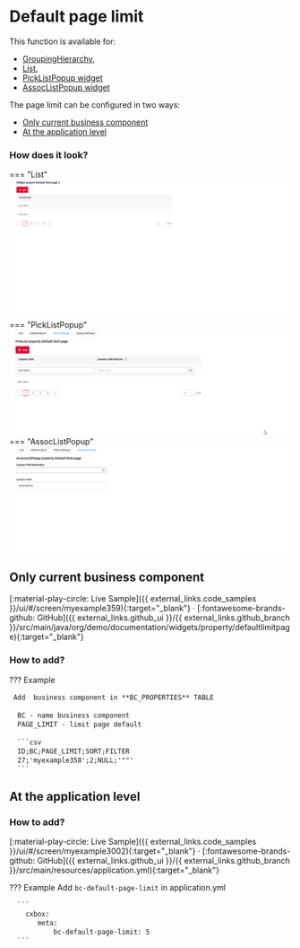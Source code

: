 # Default page limit
This function is available for: 

* [GroupingHierarchy](/widget/type/groupinghierarchyfamily/groupinghierarchy/groupinghierarchy),
* [List](/widget/type/listfamily/list/list),
* [PickListPopup widget](/widget/type/popupfamily/picklistpopup/picklistpopup)
* [AssocListPopup widget](/widget/type/popupfamily/assoclistpopup/assoclistpopup)

The page limit can be configured in two ways: 

* [Only current business component](#bc-default-page-limit) 
* [At the application level](#app-default-page-limit)


### How does it look?
=== "List"
     ![defaultlimitpage.gif](defaultlimitpage.gif)
=== "PickListPopup"
     ![picklistpopup_default_limit.gif](picklistpopup_default_limit.gif)
=== "AssocListPopup"
     ![assoc_default_limit.gif](assoc_default_limit.gif)

## <a id="bc-default-page-limit">Only current business component</a>
[:material-play-circle: Live Sample]({{ external_links.code_samples }}/ui/#/screen/myexample359){:target="_blank"} ·
[:fontawesome-brands-github: GitHub]({{ external_links.github_ui }}/{{ external_links.github_branch }}/src/main/java/org/demo/documentation/widgets/property/defaultlimitpage){:target="_blank"}
 
### How to add?
??? Example

     Add  business component in **BC_PROPERTIES** TABLE

      BC - name business component
      PAGE_LIMIT - limit page default

      ```csv
      ID;BC;PAGE_LIMIT;SORT;FILTER
      27;'myexample358';2;NULL;'""'
      ```

## <a id="app-default-page-limit">At the application level</a>

### How to add?
[:material-play-circle: Live Sample]({{ external_links.code_samples }}/ui/#/screen/myexample3002){:target="_blank"} ·
[:fontawesome-brands-github: GitHub]({{ external_links.github_ui }}/{{ external_links.github_branch }}/src/main/resources/application.yml){:target="_blank"}

??? Example
     Add `bc-default-page-limit` in application.yml  

      ```
        cxbox:
           meta:
               bc-default-page-limit: 5
      ```